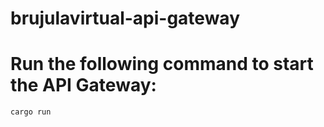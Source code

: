 # brujulavirtual-api-gateway

# Run the following command to start the API Gateway:

```bash
cargo run
```